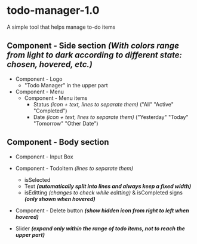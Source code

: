 # todo-manager-1.0
A simple tool that helps manage to-do items

## Component - Side section **_(With colors range from light to dark according to different state: chosen, hovered, etc.)_**
* Component - Logo
    * "Todo Manager" in the upper part
* Component - Menu
    * Component - Menu items
        * Status _(icon + text, lines to separate them)_
         ("All"   "Active" "Completed") 
        * Date _(icon + text, lines to separate them)_
         ("Yesterday" "Today" "Tomorrow" "Other Date")

## Component - Body section
* Component - Input Box

* Component - TodoItem _(lines to separate them)_
    * isSelected
    * Text **_(automatically split into lines and always keep a fixed width)_**
    * isEditting _(changes to check while editting)_ & isCompleted signs **_(only shown when hovered)_**
*  Component - Delete button **_(show hidden icon from right to left when hovered)_**
* Slider **_(expand only within the range of todo items, not to reach the upper part)_**